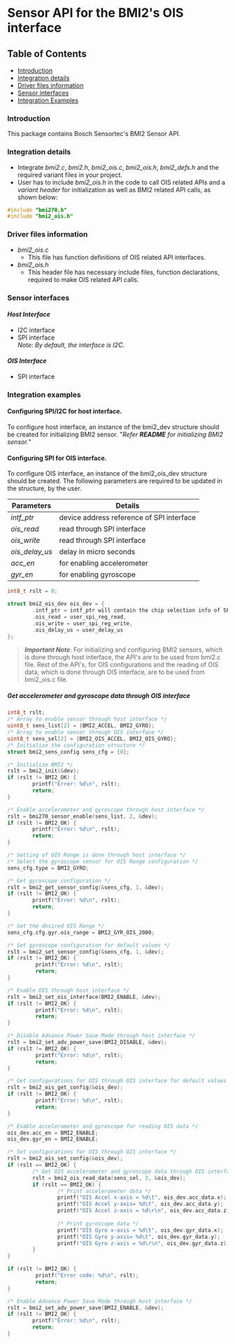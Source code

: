 # Sensor API for the BMI2's OIS interface

## Table of Contents
 - [Introduction](#Intro)
 - [Integration details](#Integration)
 - [Driver files information](#file)
 - [Sensor interfaces](#interface)
 - [Integration Examples](#examples)

### Introduction<a name=Intro></a>
 This package contains Bosch Sensortec's BMI2 Sensor API.
 
### Integration details<a name=Integration></a>
- Integrate _bmi2.c_, _bmi2.h_, _bmi2_ois.c_, _bmi2_ois.h_, _bmi2_defs.h_ and the required variant files in your project.
- User has to include _bmi2_ois.h_ in the code to call OIS related APIs and a _variant header_ for initialization as
well as BMI2 related API calls, as shown below:
``` c
#include "bmi270.h"
#include "bmi2_ois.h"
````
### Driver files information<a name=file></a>
- *_bmi2_ois.c_*
   * This file has function definitions of OIS related API interfaces.
- *_bmi2_ois.h_*
   * This header file has necessary include files, function declarations, required to make OIS related API calls.
 
### Sensor interfaces<a name=interface></a>
#### _Host Interface_
- I2C interface
- SPI interface  
_Note: By default, the interface is I2C._

#### _OIS Interface_
- SPI interface  

### Integration examples<a name=examples></a>
#### Configuring SPI/I2C for host interface.
To configure host interface, an instance of the bmi2_dev structure should be
created for initializing BMI2 sensor. "_Refer **README** for initializing BMI2 
sensor._"

#### Configuring SPI for OIS interface.
To configure OIS interface, an instance of the bmi2_ois_dev structure should be
created. The following parameters are required to be updated in the structure,
by the user.

Parameters    | Details
--------------|-----------------------------------
_intf_ptr_    | device address reference of SPI interface        
_ois_read_    | read through SPI interface
_ois_write_   | read through SPI interface
_ois_delay_us_| delay in micro seconds
_acc_en_      | for enabling accelerometer
_gyr_en_      | for enabling gyroscope   

``` c
int8_t rslt = 0;

struct bmi2_ois_dev ois_dev = {  
        .intf_ptr = intf_ptr will contain the chip selection info of SPI CS pin,  
        .ois_read = user_spi_reg_read,
        .ois_write = user_spi_reg_write,
        .ois_delay_us = user_delay_us
};
```
>**_Important Note_**: For initializing and configuring BMI2 sensors, which is 
done through host interface, the API's are to be used from bmi2.c file. Rest 
of the API's, for OIS configurations and the reading of OIS data, which is done 
through OIS interface, are to be used from bmi2_ois.c file.

##### Get accelerometer and gyroscope data through OIS interface 
``` c
int8_t rslt;
/* Array to enable sensor through host interface */
uint8_t sens_list[2] = {BMI2_ACCEL, BMI2_GYRO};
/* Array to enable sensor through OIS interface */
uint8_t sens_sel[2] = {BMI2_OIS_ACCEL, BMI2_OIS_GYRO};
/* Initialize the configuration structure */
struct bmi2_sens_config sens_cfg = {0};

/* Initialize BMI2 */
rslt = bmi2_init(&dev);
if (rslt != BMI2_OK) {
        printf("Error: %d\n", rslt);
        return;
}

/* Enable accelerometer and gyroscope through host interface */
rslt = bmi270_sensor_enable(sens_list, 2, &dev);
if (rslt != BMI2_OK) {
        printf("Error: %d\n", rslt);
        return;
}

/* Setting of OIS Range is done through host interface */
/* Select the gyroscope sensor for OIS Range configuration */
sens_cfg.type = BMI2_GYRO;

/* Get gyroscope configuration */
rslt = bmi2_get_sensor_config(&sens_cfg, 1, &dev);
if (rslt != BMI2_OK) {
        printf("Error: %d\n", rslt);
        return;
}

/* Set the desired OIS Range */
sens_cfg.cfg.gyr.ois_range = BMI2_GYR_OIS_2000;

/* Set gyroscope configuration for default values */
rslt = bmi2_set_sensor_config(&sens_cfg, 1, &dev);
if (rslt != BMI2_OK) {
         printf("Error: %d\n", rslt);
         return;
}

/* Enable OIS through host interface */
rslt = bmi2_set_ois_interface(BMI2_ENABLE, &dev);
if (rslt != BMI2_OK) {
         printf("Error: %d\n", rslt);
         return;
}

/* Disable Advance Power Save Mode through host interface */
rslt = bmi2_set_adv_power_save(BMI2_DISABLE, &dev);
if (rslt != BMI2_OK) {
         printf("Error: %d\n", rslt);
         return;
}

/* Get configurations for OIS through OIS interface for default values */
rslt = bmi2_ois_get_config(&ois_dev);
if (rslt != BMI2_OK) {
         printf("Error: %d\n", rslt);
         return;
}

/* Enable accelerometer and gyroscope for reading OIS data */
ois_dev.acc_en = BMI2_ENABLE;
ois_dev.gyr_en = BMI2_ENABLE;

/* Set configurations for OIS through OIS interface */
rslt = bmi2_ois_set_config(&ois_dev);
if (rslt == BMI2_OK) {
        /* Get OIS accelerometer and gyroscope data through OIS interface */
        rslt = bmi2_ois_read_data(sens_sel, 2, &ois_dev);
        if (rslt == BMI2_OK) {
                /* Print accelerometer data */
                printf("OIS Accel x-axis = %d\t", ois_dev.acc_data.x);
                printf("OIS Accel y-axis= %d\t", ois_dev.acc_data.y);
                printf("OIS Accel z-axis = %d\r\n", ois_dev.acc_data.z);        
        
                /* Print gyroscope data */
                printf("OIS Gyro x-axis = %d\t", ois_dev.gyr_data.x);
                printf("OIS Gyro y-axis= %d\t", ois_dev.gyr_data.y);
                printf("OIS Gyro z-axis = %d\r\n", ois_dev.gyr_data.z);
        }        
}

if (rslt != BMI2_OK) {
         printf("Error code: %d\n", rslt);
         return;
}

/* Enable Advance Power Save Mode through host interface */
rslt = bmi2_set_adv_power_save(BMI2_ENABLE, &dev);
if (rslt != BMI2_OK) {
        printf("Error: %d\n", rslt);
        return;
}
```